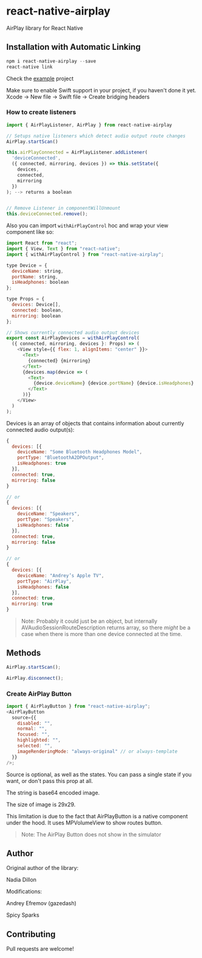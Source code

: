 # react-native-airplay

AirPlay library for React Native

## Installation with Automatic Linking

```js
npm i react-native-airplay --save
react-native link
```

Check the [example](https://github.com/Spicy-Sparks/react-native-airplay/blob/master/Example/App.js) project

Make sure to enable Swift support in your project, if you haven't done it yet.
Xcode -> New file -> Swift file -> Create bridging headers

### How to create listeners

```js
import { AirPlayListener, AirPlay } from react-native-airplay

// Setups native listeners which detect audio output route changes
AirPlay.startScan()

this.airPlayConnected = AirPlayListener.addListener(
  'deviceConnected',
  ({ connected, mirroring, devices }) => this.setState({
    devices,
    connected,
    mirroring
  })
); --> returns a boolean


// Remove Listener in componentWillUnmount
this.deviceConnected.remove();
```

Also you can import `withAirPlayControl` hoc and wrap your view component like so:

```js
import React from "react";
import { View, Text } from "react-native";
import { withAirPlayControl } from "react-native-airplay";

type Device = {
  deviceName: string,
  portName: string,
  isHeadphones: boolean
};

type Props = {
  devices: Device[],
  connected: boolean,
  mirroring: boolean
};

// Shows currently connected audio output devices
export const AirPlayDevices = withAirPlayControl(
  ({ connected, mirroring, devices }: Props) => (
    <View style={{ flex: 1, alignItems: "center" }}>
      <Text>
        {connected} {mirroring}
      </Text>
      {devices.map(device => (
        <Text>
          {device.deviceName} {device.portName} {device.isHeadphones}
        </Text>
      ))}
    </View>
  )
);
```

Devices is an array of objects that contains information about currently connected audio output(s):

```js
{
  devices: [{
    deviceName: "Some Bluetooth Headphones Model",
    portType: "BluetoothA2DPOutput",
    isHeadphones: true
  }],
  connected: true,
  mirroring: false
}

// or
{
  devices: [{
    deviceName: "Speakers",
    portType: "Speakers",
    isHeadphones: false
  }],
  connected: true,
  mirroring: false
}

// or
{
  devices: [{
    deviceName: "Andrey’s Apple TV",
    portType: "AirPlay",
    isHeadphones: false
  }],
  connected: true,
  mirroring: true
}
```

> Note: Probably it could just be an object, but internally AVAudioSessionRouteDescription returns array, so there _might_ be a case when there is more than one device connected at the time.

## Methods

```js
AirPlay.startScan();

AirPlay.disconnect();
```

### Create AirPlay Button

```js
import { AirPlayButton } from "react-native-airplay";
<AirPlayButton
  source={{
    disabled: "",
    normal: "",
    focused: "",
    highlighted: "",
    selected: "",
    imageRenderingMode: "always-original" // or always-template
  }}
/>;
```

Source is optional, as well as the states. You can pass a single state if you want, or don't pass this prop at all.

The string is base64 encoded image.

The size of image is 29x29.

This limitation is due to the fact that AirPlayButton is a native component under the hood. It uses MPVolumeView to show routes button.

> Note: The AirPlay Button does not show in the simulator

## Author

Original author of the library:

Nadia Dillon

Modifications:

Andrey Efremov (gazedash)

Spicy Sparks

## Contributing

Pull requests are welcome!
